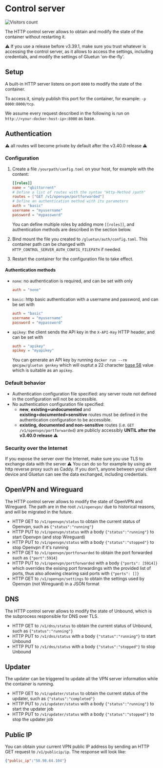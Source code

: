 # Control server

![Visitors count](https://visitor-badge.laobi.icu/badge?page_id=gluetun.httpcontrolserver)

The HTTP control server allows to obtain and modify the state of the container without restarting it.

⚠️ If you use a release before v3.39.1, make sure you trust whatever is accessing the control server,
as it allows to access the settings, including credentials, and modify the settings of Gluetun 'on-the-fly'.

## Setup

A built-in HTTP server listens on port `8000` to modify the state of the container.

To access it, simply publish this port for the container, for example: `-p 8000:8000/tcp`.

We assume every request described in the following is run on `http://<your-docker-host-ip>:8000` as base.

## Authentication

⚠️ all routes will become private by default after the v3.40.0 release ⚠️

### Configuration

1. Create a file `/yourpath/config.toml` on your host, for example with the content:

    ```toml
    [[roles]]
    name = "qbittorrent"
    # Define a list of routes with the syntax "Http-Method /path"
    routes = ["GET /v1/openvpn/portforwarded"]
    # Define an authentication method with its parameters
    auth = "basic"
    username = "myusername"
    password = "mypassword"
    ```

    You can define multiple roles by adding more `[[roles]]`, and authentication methods are described in the section below.

1. Bind mount the file you created to `/gluetun/auth/config.toml`. This container path can be changed with `HTTP_CONTROL_SERVER_AUTH_CONFIG_FILEPATH` if needed.
1. Restart the container for the configuration file to take effect.

#### Authentication methods

- `none`: no authentication is required, and can be set with only

    ```toml
    auth = "none"
    ```

- `basic`: http basic authentication with a username and password, and can be set with

    ```toml
    auth = "basic"
    username = "myusername"
    password = "mypassword"
    ```

- `apikey`: the client sends the API key in the `X-API-Key` HTTP header, and can be set with

    ```toml
    auth = "apikey"
    apikey = "myapikey"
    ```

    You can generate an API key by running `docker run --rm qmcgaw/gluetun genkey` which will ouptut a 22 character [base 58](https://en.wikipedia.org/wiki/Binary-to-text_encoding#Encoding_standards) value which is suitable as an `apikey`.

### Default behavior

- Authentication configuration file specified: any server route not defined in the configuration will not be accessible.
- No authentication configuration file specified:
  - **new**, **existing+undocumented** and **existing+documented+sensitive** routes must be defined in the authentication configuration to be accessible.
  - **existing, documented and non-sensitive** routes (i.e. `GET /v1/openvpn/portforwarded`) are publicly accessibly **UNTIL after the v3.40.0 release ⚠️**

### Security over the Internet

If you expose the server over the Internet, make sure you use TLS to exchange data with the server ⚠️
You can do so for example by using an http reverse proxy such as Caddy.
If you don't, anyone between your client device and Gluetun can see the data exchanged, including credentials.

## OpenVPN and Wireguard

The HTTP control server allows to modify the state of OpenVPN and Wireguard.
The path are in the root `/v1/openvpn/` due to historical reasons, and will be migrated in the future.

- HTTP GET to `/v1/openvpn/status` to obtain the current status of Openvpn, such as `{"status":"running"}`
- HTTP PUT to `/v1/openvpn/status` with a body `{"status":"running"}` to start Openvpn (and stop Wireguard)
- HTTP PUT to `/v1/openvpn/status` with a body `{"status":"stopped"}` to stop Openvpn if it's running
- HTTP GET to `/v1/openvpn/portforwarded` to obtain the port forwarded such as `{"port":5914}`
- HTTP PUT to `/v1/openvpn/portforwarded` with a body `{"ports": [5914]}` which overrides the exising port forwardings with the provided list of ports, thus also allowing clearing said ports with `{"ports": []}` 
- HTTP GET to `/v1/openvpn/settings` to obtain the settings used by Openvpn (not Wireguard) in a JSON format


## DNS

The HTTP control server allows to modify the state of Unbound, which is the subprocess responsible for DNS over TLS.

- HTTP GET to `/v1/dns/status` to obtain the current status of Unbound, such as `{"status":"running"}`
- HTTP PUT to `/v1/dns/status` with a body `{"status":"running"}` to start Unbound
- HTTP PUT to `/v1/dns/status` with a body `{"status":"stopped"}` to stop Unbound

## Updater

The updater can be triggered to update all the VPN server information while the container is running.

- HTTP GET to `/v1/updater/status` to obtain the current status of the updater, such as `{"status":"completed"}`
- HTTP PUT to `/v1/updater/status` with a body `{"status":"running"}` to start the updater job
- HTTP PUT to `/v1/updater/status` with a body `{"status":"stopped"}` to stop the updater job

## Public IP

You can obtain your current VPN public IP address by sending an HTTP GET request to `/v1/publicip/ip`.
The response will look like:

```json
{"public_ip":"58.98.64.104"}
```
